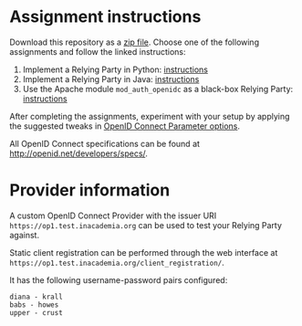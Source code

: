 # Assignment instructions
Download this repository as a [zip file](https://github.com/its-dirg/openid_course/archive/master.zip).
Choose one of the following assignments and follow the linked instructions:

1. Implement a Relying Party in Python: [instructions](python_skeleton/README.md)
1. Implement a Relying Party in Java: [instructions](java_skeleton/README.md)
1. Use the Apache module ``mod_auth_openidc`` as a black-box Relying Party: [instructions](apache_skeleton/README.md)
 
After completing the assignments, experiment with your setup by applying the
suggested tweaks in [OpenID Connect Parameter options](parameter_exercises.md). 

All OpenID Connect specifications can be found at http://openid.net/developers/specs/.

# Provider information

A custom OpenID Connect Provider with the issuer URI `https://op1.test.inacademia.org` can be used to test your Relying
Party against.

Static client registration can be performed through the web interface at `https://op1.test.inacademia.org/client_registration/`.

It has the following username-password pairs configured:
```
diana - krall
babs - howes
upper - crust
```

